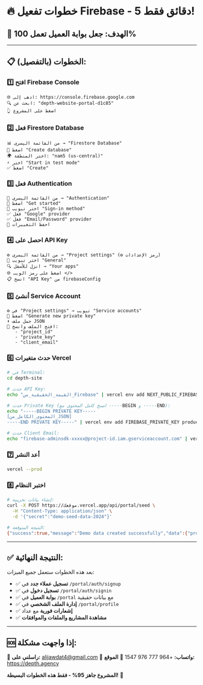 # 🔥 خطوات تفعيل Firebase - 5 دقائق فقط!

## 🎯 **الهدف:** جعل بوابة العميل تعمل 100%

---

## 📋 **الخطوات (بالتفصيل):**

### 1️⃣ **افتح Firebase Console**
```
🌐 اذهب إلى: https://console.firebase.google.com
🔍 ابحث عن: "depth-website-portal-d1c85"
👆 اضغط على المشروع
```

### 2️⃣ **فعل Firestore Database**
```
📊 من القائمة اليسرى → "Firestore Database"
🔘 اضغط "Create database"
🌍 اختر المنطقة: "nam5 (us-central)"
⚡ اختر "Start in test mode" 
✅ اضغط "Create"
```

### 3️⃣ **فعل Authentication**
```
🔐 من القائمة اليسرى → "Authentication"  
🔘 اضغط "Get started"
📑 اختر تبويب "Sign-in method"
✅ فعل "Google" provider
✅ فعل "Email/Password" provider
💾 احفظ التغييرات
```

### 4️⃣ **احصل على API Key**
```
⚙️ من القائمة اليسرى → "Project settings" (⚙️ رمز الإعدادات)
📱 اختر تبويب "General"  
🔍 انزل للأسفل → "Your apps"
🌐 اضغط على رمز الويب </> 
📋 انسخ "API Key" من firebaseConfig
```

### 5️⃣ **أنشئ Service Account**
```
⚙️ في "Project settings" → تبويب "Service accounts"
🔑 اضغط "Generate new private key"
⬇️ حمل ملف JSON
📄 افتح الملف وانسخ:
   - "project_id"
   - "private_key" 
   - "client_email"
```

### 6️⃣ **حدث متغيرات Vercel**
```bash
# في Terminal:
cd depth-site

# حدث API Key:
echo "القيمة_الحقيقية_من_Firebase" | vercel env add NEXT_PUBLIC_FIREBASE_API_KEY production --force

# حدث Private Key (انسخ كامل المحتوى مع -----BEGIN و -----END):
echo "-----BEGIN PRIVATE KEY-----
[المحتوى_الكامل_من_JSON]
-----END PRIVATE KEY-----" | vercel env add FIREBASE_PRIVATE_KEY production --force

# حدث Client Email:
echo "firebase-adminsdk-xxxxx@project-id.iam.gserviceaccount.com" | vercel env add FIREBASE_CLIENT_EMAIL production --force
```

### 7️⃣ **أعد النشر**
```bash
vercel --prod
```

### 8️⃣ **اختبر النظام**
```bash
# إنشاء بيانات تجريبية:
curl -X POST https://موقعك.vercel.app/api/portal/seed \
  -H "Content-Type: application/json" \
  -d '{"secret":"demo-seed-data-2024"}'

# النتيجة المتوقعة:
{"success":true,"message":"Demo data created successfully","data":{"projects":2,"files":3,"approvals":2}}
```

---

## ✅ **النتيجة النهائية:**

بعد هذه الخطوات ستعمل جميع الميزات:

- ✅ **تسجيل عملاء جدد** في `/portal/auth/signup`
- ✅ **تسجيل دخول** في `/portal/auth/signin`  
- ✅ **بوابة العميل** في `/portal` مع بيانات حقيقية
- ✅ **إدارة الملف الشخصي** في `/portal/profile`
- ✅ **إشعارات فورية** مع عداد
- ✅ **مشاهدة المشاريع والملفات والموافقات**

---

## 🆘 **إذا واجهت مشكلة:**

📧 **راسلني على:** alijawdat4@gmail.com
📱 **واتساب:** +964 777 976 1547
🔗 **الموقع:** https://depth.agency

**المشروع جاهز 95% - فقط هذه الخطوات البسيطة!** 🚀
